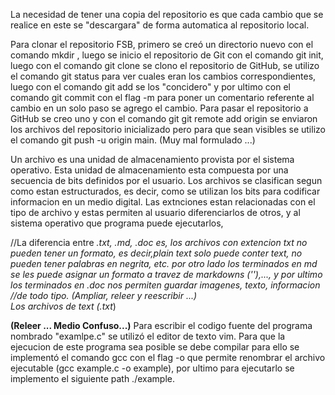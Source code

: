 
La necesidad de tener una copia del repositorio es que cada cambio que se realice en este se "descargara" de forma automatica al repositorio local.

Para clonar el repositorio FSB, primero se creó un directorio nuevo con el comando mkdir <DirectoryName>, luego se inicio el repositorio de Git con el comando git init, luego con el comando git clone <HTTPS> se clono el repositorio de GitHub, se utilizo el comando git status para ver cuales eran los cambios correspondientes, luego con el comando git add se los "concidero" y por ultimo con el comando git commit con el flag -m para poner un comentario referente al cambio en un solo paso se agrego el cambio. Para pasar el repositorio a GitHub se creo uno y con el comando git git remote add origin <HTTPScorrespondiente al repositorio creado> se enviaron los archivos del repositorio inicializado pero para que sean visibles se utilizo el comando git push -u origin main. (Muy mal formulado ...)


Un archivo es una unidad de almacenamiento provista por el sistema operativo. Esta unidad de almacenamiento esta compuesta por una secuencia de bits definidos por el usuario. Los archivos se clasifican segun como estan estructurados, es decir, como se utilizan los bits para codificar informacion en un medio digital. Las extnciones estan relacionadas con el tipo de archivo y estas  permiten al usuario diferenciarlos de otros, y al sistema operativo que programa puede ejecutarlos, 


//La diferencia entre *.txt, *.md, *.doc es, los archivos con extencion txt no pueden tener un formato, es decir,plain text solo puede conter text, no pueden tener palabras en negrita, etc. por otro lado los terminados en md se les puede asignar un formato a travez de markdowns ('*'),..., y por ultimo los terminados en .doc nos permiten guardar imagenes, texto, informacion //de todo tipo. (Ampliar, releer y reescribir ...)  
Los archivos de text (*.txt*) 


**(Releer ... Medio Confuso...)**
Para escribir el codigo fuente del programa nombrado "examlpe.c" se utilizó el editor de texto vim. Para que la ejecucion de este programa sea posible se debe compilar para ello se implementó el comando gcc con el flag -o que permite renombrar el archivo ejecutable (gcc example.c -o example), por ultimo para ejecutarlo se implemento el siguiente path ./example. 
